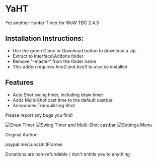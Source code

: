 # YaHT
Yet another Hunter Timer for WoW TBC 2.4.3

## Installation Instructions:
- Use the green Clone or Download button to download a zip.
- Extract to Interface\Addons folder
- Remove "-master" from the folder name
- This addon requires Ace2 and Ace3 to also be installed

## Features
- Auto Shot swing timer, including draw timer
- Adds Multi-Shot cast time to the default castbar
- Announces Tranquilizing Shot

Please report any bugs you find!

![Draw Timer](https://cdn.discordapp.com/attachments/738281308916285521/757614714166575154/unknown.png)
![Swing Timer and Multi-Shot castbar](https://cdn.discordapp.com/attachments/738281308916285521/757617712850665554/unknown.png)
![Settings Menu](https://cdn.discordapp.com/attachments/738281308916285521/757614517717827774/unknown.png)


Original Author:

paypal.me/LunaUnitFrames

Donations are non-refundable / don't entitle you to anything

